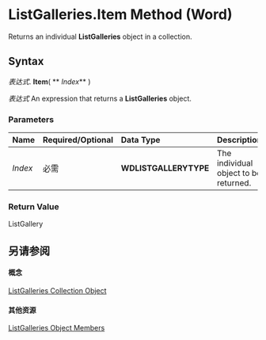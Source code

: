 
# ListGalleries.Item Method (Word)

Returns an individual  **ListGalleries** object in a collection.


## Syntax

 _表达式_. **Item**( ** _Index_** )

 _表达式_ An expression that returns a **ListGalleries** object.


### Parameters



|**Name**|**Required/Optional**|**Data Type**|**Description**|
|:-----|:-----|:-----|:-----|
| _Index_|必需|**WDLISTGALLERYTYPE**|The individual object to be returned.|

### Return Value

ListGallery


## 另请参阅


#### 概念


[ListGalleries Collection Object](3ae91fbf-fb7c-e96f-fd13-e4e4e9c4f09e.md)
#### 其他资源


[ListGalleries Object Members](http://msdn.microsoft.com/library/c68a29b8-af7f-9863-8501-829d18511a61%28Office.15%29.aspx)